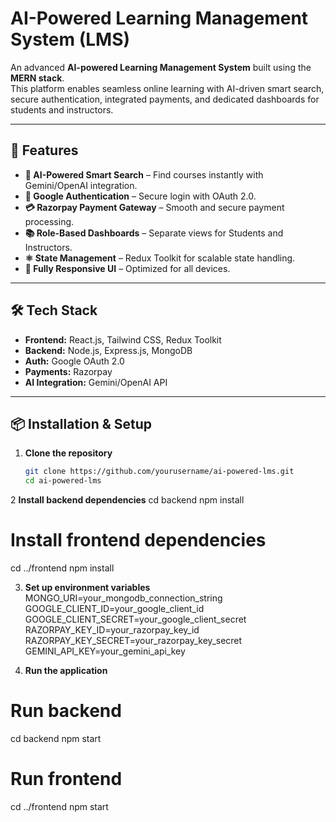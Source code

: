 # AI-Powered Learning Management System (LMS)

An advanced **AI-powered Learning Management System** built using the **MERN stack**.  
This platform enables seamless online learning with AI-driven smart search, secure authentication, integrated payments, and dedicated dashboards for students and instructors.

---

## 🚀 Features

- **🧠 AI-Powered Smart Search** – Find courses instantly with Gemini/OpenAI integration.
- **🔐 Google Authentication** – Secure login with OAuth 2.0.
- **💳 Razorpay Payment Gateway** – Smooth and secure payment processing.
- **📚 Role-Based Dashboards** – Separate views for Students and Instructors.
- **⚛️ State Management** – Redux Toolkit for scalable state handling.
- **📱 Fully Responsive UI** – Optimized for all devices.

---

## 🛠 Tech Stack

- **Frontend:** React.js, Tailwind CSS, Redux Toolkit  
- **Backend:** Node.js, Express.js, MongoDB  
- **Auth:** Google OAuth 2.0  
- **Payments:** Razorpay  
- **AI Integration:** Gemini/OpenAI API  

---

## 📦 Installation & Setup

1. **Clone the repository**
   ```bash
   git clone https://github.com/yourusername/ai-powered-lms.git
   cd ai-powered-lms
2 **Install backend dependencies**
cd backend
npm install

# Install frontend dependencies
cd ../frontend
npm install

3. **Set up environment variables**
MONGO_URI=your_mongodb_connection_string
GOOGLE_CLIENT_ID=your_google_client_id
GOOGLE_CLIENT_SECRET=your_google_client_secret
RAZORPAY_KEY_ID=your_razorpay_key_id
RAZORPAY_KEY_SECRET=your_razorpay_key_secret
GEMINI_API_KEY=your_gemini_api_key

4. **Run the application**
# Run backend
cd backend
npm start

# Run frontend
cd ../frontend
npm start

